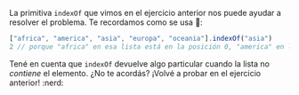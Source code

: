 La primitiva `indexOf` que vimos en el ejercicio anterior nos puede ayudar a resolver el problema. Te recordamos como se usa :memo:: 

```javascript
["africa", "america", "asia", "europa", "oceania"].indexOf("asia")
2 // porque "africa" en esa lista está en la posición 0, "america" en la 1, "asia" en la 2, etc
```

Tené en cuenta que `indexOf` devuelve algo particular cuando la lista no _contiene_ el elemento. ¿No te acordás? ¡Volvé a probar en el ejercicio anterior! :nerd:
